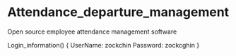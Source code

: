# Attendance_departure_management

Open source employee attendance management software

Login_information()
{
  UserName: zockchin
  Password: zockcghin
}
